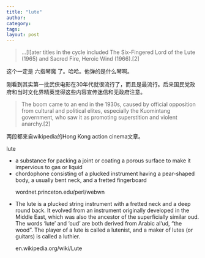 ```yaml
---
title: "lute"
author:
category: 
tags: 
layout: post
---
```

<blockquote>

…[l]ater titles in the cycle included The Six-Fingered Lord of the Lute (1965) and Sacred Fire, Heroic Wind (1966).[2]

</blockquote>

这个一定是 六指琴魔 了。哈哈。他弹的是什么琴啊。

刚看到其实第一批武侠电影在30年代就很流行了，而且是最流行。后来国民党政府和当时文化界精英觉得这些内容宣传迷信和无政府注意。

<blockquote>

The boom came to an end in the 1930s, caused by official opposition from cultural and political elites, especially the Kuomintang government, who saw it as promoting superstition and violent anarchy.[2]

</blockquote>

两段都来自wikipedia的Hong Kong action cinema文章。

lute

<ul>

<li>a substance for packing a joint or coating a porous surface to make it impervious to gas or liquid</li>

<li>chordophone consisting of a plucked instrument having a pear-shaped body, a usually bent neck, and a fretted fingerboard

wordnet.princeton.edu/perl/webwn</li>

<li>The lute is a plucked string instrument with a fretted neck and a deep round back. It evolved from an instrument originally developed in the Middle East, which was also the ancestor of the superficially similar oud. The words ‘lute’ and ‘oud’ are both derived from Arabic al‘ud, “the wood”. The player of a lute is called a lutenist, and a maker of lutes (or guitars) is called a luthier.

en.wikipedia.org/wiki/Lute</li>

</ul>


